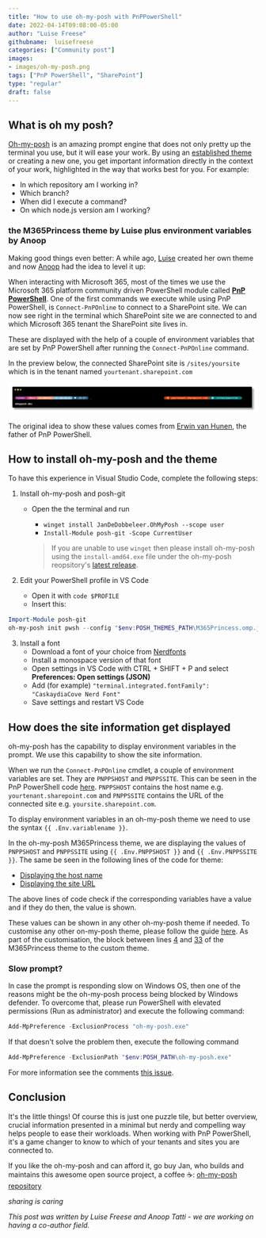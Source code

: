 ```yaml
---
title: "How to use oh-my-posh with PnPPowerShell"
date: 2022-04-14T09:08:00-05:00
author: "Luise Freese"
githubname:  luisefreese
categories: ["Community post"]
images: 
- images/oh-my-posh.png
tags: ["PnP PowerShell", "SharePoint"]
type: "regular"
draft: false
---
```


## What is oh my posh?

[Oh-my-posh](https://ohmyposh.dev/) is an amazing prompt engine that does not only pretty up the terminal you use, but it will ease your work. By using an [established theme](https://ohmyposh.dev/docs/themes) or creating a new one, you get important information directly in the context of your work, highlighted in the way that works best for you. For example:

* In which repository am I working in?
* Which branch?
* When did I execute a command?
* On which node.js version am I working?

### the M365Princess theme by Luise plus environment variables by Anoop

Making good things even better: A while ago, [Luise](https://twitter.com/LuiseFreese) created her own theme and now [Anoop](https://twitter.com/anooptells) had the idea to level it up: 

When interacting with Microsoft 365, most of the times we use the Microsoft 365 platform community driven PowerShell module called [**PnP PowerShell**](https://pnp.github.io/powershell/). One of the first commands we execute while using PnP PowerShell, is `Connect-PnPOnline` to connect to a SharePoint site. We can now see right in the terminal which SharePoint site we are connected to and which Microsoft 365 tenant the SharePoint site lives in.

These are displayed with the help of a couple of environment variables that are set by PnP PowerShell after running the `Connect-PnPOnline` command.

In the preview below, the connected SharePoint site is  `/sites/yoursite` which is in the tenant named `yourtenant.sharepoint.com`

![oh my posh M365Princess theme PnP](images/oh-my-posh.png)

The original idea to show these values comes from [Erwin van Hunen](https://twitter.com/erwinvnhunen), the father of PnP PowerShell.

## How to install oh-my-posh and the theme

To have this experience in Visual Studio Code, complete the following steps:

1. Install oh-my-posh and posh-git
   - Open the the terminal and run 
        - `winget install JanDeDobbeleer.OhMyPosh --scope user`
        - `Install-Module posh-git -Scope CurrentUser`
   
      > If you are unable to use `winget` then please install oh-my-posh using the `install-amd64.exe` file under the oh-my-posh reopsitory's [latest release](https://github.com/JanDeDobbeleer/oh-my-posh/releases/latest).

2. Edit your PowerShell profile in VS Code
   - Open it with `code $PROFILE` 
   - Insert this:

```ps1
Import-Module posh-git
oh-my-posh init pwsh --config "$env:POSH_THEMES_PATH\M365Princess.omp.json" | Invoke-Expression
```

3. Install a font 
   - Download a font of your choice from [Nerdfonts](https://www.nerdfonts.com/font-downloads)
   - Install a monospace version of that font
   - Open settings in VS Code with CTRL + SHIFT + P and select **Preferences: Open settings (JSON)**
   - Add (for example) `"terminal.integrated.fontFamily": "CaskaydiaCove Nerd Font"`
   - Save settings and restart VS Code

## How does the site information get displayed

oh-my-posh has the capability to display environment variables in the prompt. We use this capability to show the site information.

When we run the `Connect-PnPOnline` cmdlet, a couple of environment variables are set. They are `PNPPSHOST` and `PNPPSSITE`. This can be seen in the PnP PowerShell code [here](https://github.com/pnp/powershell/blob/dev/src/Commands/Base/ConnectOnline.cs#L305). `PNPPSHOST` contains the host name e.g. `yourtenant.sharepoint.com` and `PNPPSSITE` contains the URL of the connected site e.g. `yoursite.sharepoint.com`.

To display environment variables in an oh-my-posh theme we need to use the syntax `{{ .Env.variablename }}`.

In the oh-my-posh M365Princess theme, we are displaying the values of `PNPPSHOST` and `PNPPSSITE` using `{{ .Env.PNPPSHOST }}` and `{{ .Env.PNPPSSITE }}`. The same be seen in the following lines of the code for theme:
   - [Displaying the host name](https://github.com/JanDeDobbeleer/oh-my-posh/blob/main/themes/M365Princess.omp.json#L13)
   - [Displaying the site URL](https://github.com/JanDeDobbeleer/oh-my-posh/blob/main/themes/M365Princess.omp.json#L21)

The above lines of code check if the corresponding variables have a value and if they do then, the value is shown.

These values can be shown in any other oh-my-posh theme if needed. To customise any other on-my-posh theme, please follow the guide [here](https://ohmyposh.dev/docs/customize). As part of the customisation, the block between lines [4](https://github.com/JanDeDobbeleer/oh-my-posh/blob/main/themes/M365Princess.omp.json#L4) and [33](https://github.com/JanDeDobbeleer/oh-my-posh/blob/main/themes/M365Princess.omp.json#L33) of the M365Princess theme to the custom theme. 

### Slow prompt?

In case the prompt is responding slow on Windows OS, then one of the reasons might be the oh-my-posh process being blocked by Windows defender. To overcome that, please run PowerShell with elevated permissions (Run as administrator) and execute the following command:

```ps1
Add-MpPreference -ExclusionProcess "oh-my-posh.exe"
```

If that doesn't solve the problem then, execute the following command

```ps1
Add-MpPreference -ExclusionPath "$env:POSH_PATH\oh-my-posh.exe"
```

For more information see the comments [this issue](https://github.com/JanDeDobbeleer/oh-my-posh/issues/1904).

## Conclusion

It's the little things! Of course this is just one puzzle tile, but better overview, crucial information presented in a minimal but nerdy and compelling way helps people to ease their workloads. When working with PnP PowerShell, it's a game changer to know to which of your tenants and sites you are connected to.

If you like the oh-my-posh and can afford it, go buy Jan, who builds and maintains this awesome open source project, a coffee ☕: [oh-my-posh repository](https://github.com/JanDeDobbeleer/oh-my-posh)

*sharing is caring*

*This post was written by Luise Freese and Anoop Tatti - we are working on having a co-author field.* 

